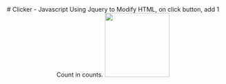 <div align="center">
# Clicker - Javascript
Using Jquery to Modify HTML, on click button, add 1 Count in counts.
  
  <img height="150em" src="">
</div>
